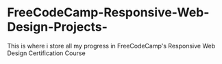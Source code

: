 # FreeCodeCamp-Responsive-Web-Design-Projects-
This is where i store all my progress in FreeCodeCamp's Responsive Web Design Certification Course
